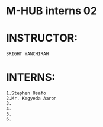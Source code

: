 # M-HUB interns 02


# INSTRUCTOR:
    BRIGHT YANCHIRAH

# INTERNS:
    1.Stephen Osafo 
    2.Mr. Kegyeda Aaron
    3.
    4.
    5.
    6.
